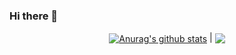### Hi there 👋

<!--
**danilosoarespinheiro/danilosoarespinheiro** is a ✨ _special_ ✨ repository because its `README.md` (this file) appears on your GitHub profile.

Here are some ideas to get you started:

- 🔭 I’m currently working on ...
- 🌱 I’m currently learning ...
- 👯 I’m looking to collaborate on ...
- 🤔 I’m looking for help with ...
- 💬 Ask me about ...
- 📫 How to reach me: ...
- 😄 Pronouns: ...
- ⚡ Fun fact: ...
-->

<p align="center">
<a href="https://github.com/danilosoarespinheiro/github-readme-stats"><img align="center" src="https://github-readme-stats.vercel.app/api?username=danilosoarespinheiro&show_icons=true&include_all_commits=true&theme=buefy&hide_border=true" alt="Anurag's github stats" /></a> | <a href="https://github.com/danilosoarespinheiro/github-readme-stats"><img align="center" src="https://github-readme-stats.vercel.app/api/top-langs/?username=danilosoarespinheiro&layout=compact&theme=buefy&hide_border=true" /></a> 
</p>




<!--<a href="https://github.com/danilosoarespinheiro"><img alt="GitHub Status" src="https://github-readme-stats.vercel.app/api?username=danilosoarespinheiro&hide=contribs&show_icons=true&include_all_commits=true&count_private=true"/></a> -->
